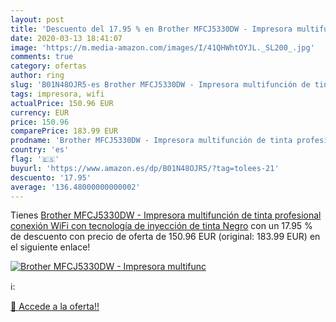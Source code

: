 ```yaml
---
layout: post
title: 'Descuento del 17.95 % en Brother MFCJ5330DW - Impresora multifunc'
date: 2020-03-13 18:41:07
image: 'https://m.media-amazon.com/images/I/41QHWhtOYJL._SL200_.jpg'
comments: true
category: ofertas
author: ring
slug: 'B01N48OJR5-es Brother MFCJ5330DW - Impresora multifunción de tinta...'
tags: impresora, wifi
actualPrice: 150.96 EUR
currency: EUR
price: 150.96
comparePrice: 183.99 EUR
prodname: 'Brother MFCJ5330DW - Impresora multifunción de tinta profesional  conexión WiFi  con tecnología de inyección de tinta  Negro'
country: 'es'
flag: '🇪🇸'
buyurl: 'https://www.amazon.es/dp/B01N48OJR5/?tag=tolees-21'
descuento: '17.95'
average: '136.48000000000002'
---
```


Tienes [Brother MFCJ5330DW - Impresora multifunción de tinta profesional  conexión WiFi  con tecnología de inyección de tinta  Negro](https://www.amazon.es/dp/B01N48OJR5/?tag=tolees-21) con un 17.95 % de descuento con precio de oferta de 150.96 EUR (original: 183.99 EUR) en el siguiente enlace!

[![Brother MFCJ5330DW - Impresora multifunc](https://m.media-amazon.com/images/I/41QHWhtOYJL._SL200_.jpg)](https://www.amazon.es/dp/B01N48OJR5/?tag=tolees-21)

ℹ️:


[🛒 Accede a la oferta!!](https://www.amazon.es/dp/B01N48OJR5/?tag=tolees-21)
